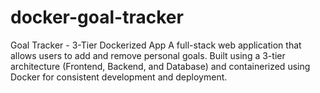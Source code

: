 # docker-goal-tracker
Goal Tracker - 3-Tier Dockerized App A full-stack web application that allows users to add and remove personal goals. Built using a 3-tier architecture (Frontend, Backend, and Database) and containerized using Docker for consistent development and deployment.
